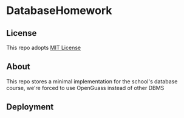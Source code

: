 # DatabaseHomework

## License
This repo adopts [MIT License](https://spdx.org/licenses/MIT)

## About
This repo stores a minimal implementation for the school's database course, we're forced to use OpenGuass instead of other DBMS

## Deployment

